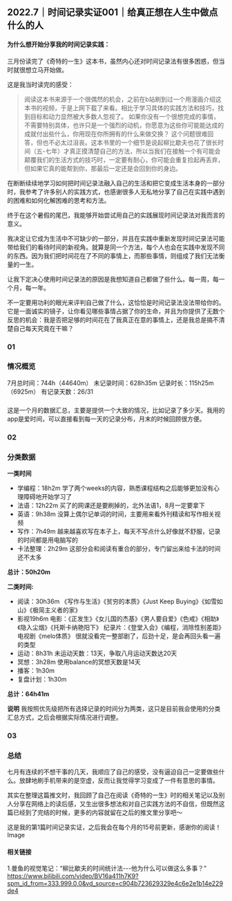 ## 2022.7｜时间记录实证001｜给真正想在人生中做点什么的人

#### 为什么想开始分享我的时间记录实践：

三月份读完了《奇特的一生》这本书，虽然内心还对时间记录法有很多困惑，但当时就很想立马开始做。

这是我当时读完的感受：

> 阅读这本书来源于一个很偶然的机会，之前在b站刷到过一个用漫画介绍这本书的视频，于是上网下载了来看。相比于学习具体的实践方法和技巧，找到目标和动力显然被大多数人忽视了。
> 如果你没有一个很想完成的事情，不需要特别具体，也许只是一个强烈的动机，你愿意为这些你可能能达成的成就付出些什么，你用现在你所拥有的什么来做交换？
> 这个问题很难回答，但也不必太过沮丧。这本书里的一个细节是说起柳比歇夫也花了很长时间（五-七年）才真正摸清楚自己的方法，所以当我们在接触一个有可能会颠覆我们的生活方式的技巧时，一定要有耐心，你可能会重复捡起再丢弃，但如果它真的能帮到你，那最后一定还是会回到你的身边。


在断断续续地学习如何把时间记录法融入自己的生活和把它变成生活本身的一部分时，我参考了许多别人的实践方式，也感谢很多人无私地分享了自己在实践中遇到的困难和如何化解困难的思考和方法。

终于在这个暑假的尾巴，我能够开始尝试用自己的实践展现时间记录法对我而言的意义。

我决定让它成为生活中不可缺少的一部分，并且在实践中重新发现时间记录法可能带给我们的看待时间的新视角。就算是同一个方法，每个人也会在实践中发现不同的东西。因为我们把时间花在了不同的事情上，而那些事情，则组成了我们无法衡量的一生。

让我下定决心使用时间记录法的原因是我想知道自己都做了些什么。每一周，每一个月，每一年。

不一定要用功利的眼光来评判自己做了什么，这恰恰是时间记录法没法带给你的。它是一面诚实的镜子，让你看见哪些事情占据了你的生命，并且为你提供了无数个反思的机会：我是否把足够的时间花在了我真正在意的事情上，还是我总是搞不清楚自己每天究竟在干嘛？


### 01
### 情况概览

7月总时间：744h（44640m）
未记录时间：628h35m
记录时长：115h25m （6925m）
有记录天数：26/31


###
这是一个月的数据汇总，主要是提供一个大致的情况，比如记录了多少天。我用的app是爱时间，可以直接看到每一天的记录分布，月末的时候回顾很方便。


### 02
### 分类数据

**一类时间**

- 学编程：18h2m
学了两个weeks的内容，熟悉课程结构之后能够更加没有心理障碍地开始学习了
- 法语：12h22m
买了的网课还是要刷掉的，北外法语1，8月一定要拿下
- 英语：9h38m
没算上偶尔记单词的时间，主要用来看外刊精读和写作相关视频
- 写作：7h49m
越来越喜欢写在本子上，每天不写点什么好像就不舒服，记录的时间都是用电脑写的
- 卡法整理：2h29m
这部分会和阅读有重合的部分，专门留出来给卡法的时间还不太多

**总计：50h20m**


**二类时间:**

- 阅读：30h36m
《写作与生活》《贫穷的本质》《Just Keep Buying》《如雪如山》《极简主义者的家》
- 影视19h6m
电影：《正发生》《女儿国的杰基》《男人要自爱》《色戒》《相助》《隐入尘烟》《托斯卡纳艳阳下》
纪录片：《登堂入会》《编程，消除性别差距》
电视剧《melo体质》
很就没看完一整部剧了，后劲十足，是会再回头看一遍的类型
- 运动：8h31h
未运动天数：13天，争取八月运动天数达20天
- 冥想：3h28m
使用balance的冥想天数是14天
- 播客：1h30m
- 复盘计划：1h30m

**总计：64h41m**


**说明**
我按照优先级把所有选择记录的时间分为两类，这只是目前我会使用的分类汇总方式，之后会根据实际情况进行调整。


### 03
### 总结

七月有连续的不想干事的几天，我顺应了自己的感受，没有逼迫自己一定要做些什么。放肆地刷手机带来的是空虚，反而让我觉得学习变成了一件有意思的事情。

其实在整理这篇推文时，我回顾了自己在阅读《奇特的一生》时的相关笔记以及别人分享在网络上的读后感，又生出很多想法和对自己实践方法的不自信，但既然这篇已经到了完结的时候，更多的内容就留在之后的推文里分享吧～

这是我的第1篇时间记录实证，之后我会在每个月的15号前更新，感谢你的阅读！
Image

#### 相关链接
1.曼鱼的视觉笔记：“柳比歇夫的时间统计法---他为什么可以做这么多事？”
https://www.bilibili.com/video/BV16a411h7K9?spm_id_from=333.999.0.0&vd_source=c904b723629329e4c6e2e1b14e229de4
